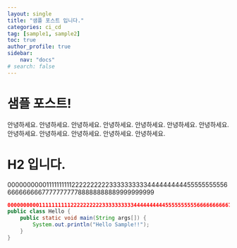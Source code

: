 ```yaml
---
layout: single
title: "샘플 포스트 입니다."
categories: ci_cd
tag: [sample1, sample2]
toc: true
author_profile: true
sidebar:
    nav: "docs"
# search: false
---
```


# 샘플 포스트!

안녕하세요. 안녕하세요. 안녕하세요. 안녕하세요. 안녕하세요. 안녕하세요. 안녕하세요. 안녕하세요. 안녕하세요. 안녕하세요. 안녕하세요. 안녕하세요. 

# H2 입니다.

0000000000111111111122222222223333333333444444444455555555556666666666777777777788888888889999999999

```java
0000000000111111111122222222223333333333444444444455555555556666666666777777777788888888889999999999
public class Hello {
    public static void main(String args[]) {
        System.out.println("Hello Sample!!");
    }
}
```
